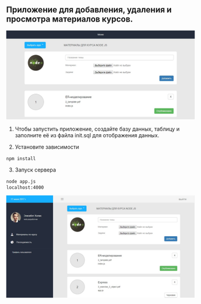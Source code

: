 ## Приложение для добавления, удаления и просмотра материалов курсов.


![screen-2.jpg](screen-2.jpg)


1. Чтобы запустить приложение, создайте базу данных, таблицу и заполните её из файла init.sql для отображения данных.

2. Установите зависимости

```
npm install
```

3. Запуск сервера

```
node app.js
localhost:4000
```

![screen-1.jpg](screen-1.jpg)